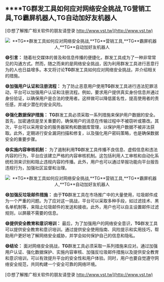 ## ****TG**群发工具如何应对网络安全挑战,**TG**营销工具,**TG**霸屏机器人,**TG**自动加好友机器人**

[😍想了解推广相关软件的朋友请登录 http://www.vst.tw](http://www.vst.tw)

 <center><img src="https://vst.tw/MP4/tuiguang/png/1.png" alt="**TG**群发工具如何应对网络安全挑战,**TG**营销工具,**TG**霸屏机器人,**TG**自动加好友机器人"></center>

**😄引言：**
随着社交媒体的普及和信息传播的便捷化，群发工具成为了一种非常常见的沟通方式。然而，随之而来的是网络安全挑战，因为利用群发工具进行恶意行为的人也日益增多。本文将讨论**TG**群发工具如何应对网络安全挑战，并介绍相关的措施。

**😄加强用户认证和注册流程：**
为了防止恶意用户使用**TG**群发工具进行违法犯罪活动，平台可以加强用户认证和注册流程。例如，要求用户提供真实身份信息并通过身份验证，以确保用户是合法的使用者。这样做可以降低匿名性，提高使用者的责任感，并减少潜在的安全风险。

**😄强化数据保护措施：**
**TG**群发工具必须采取一系列措施来保护用户数据的安全。首先，加密通信是至关重要的，确保用户的消息在传输过程中不被窃听或篡改。其次，平台可以采用安全的服务器架构和数据库管理，以保护用户数据不被非法获取。此外，定期进行安全漏洞扫描和修复，以及强化用户密码策略，也是确保数据安全的重要步骤。

**😄实施内容审核机制：**
为了遏制利用**TG**群发工具传播不良信息、虚假信息和违法内容的行为，平台应该建立严格的内容审核机制。这包括利用人工审核和自动化系统检测来识别和阻止违规内容的传播。此外，用户也可以通过举报功能向平台报告违规行为，加强社区监督和治理。

 <center><img src="https://vst.tw/MP4/tuiguang/png/6.png" alt="**TG**群发工具如何应对网络安全挑战,**TG**营销工具,**TG**霸屏机器人,**TG**自动加好友机器人"></center>

**😄加强反垃圾邮件措施：**
由于**TG**群发工具在市场推广中的大量使用，垃圾邮件成为一个严重的问题。为了应对这一挑战，平台可以采取多种手段，如过滤技术、黑名单机制等，来阻止垃圾邮件的发送和接收。此外，用户也可以自主设置邮件过滤规则，以屏蔽不需要的信息。

**😄提供安全教育和意识培训：**
最后，为了加强用户的网络安全意识，**TG**群发工具可以提供安全教育和意识培训。通过提供安全使用指南、风险提示和实用技巧，帮助用户更好地了解网络安全威胁，并学会如何保护自己的信息和隐私。

**😄结论：**
面对网络安全挑战，**TG**群发工具必须采取一系列措施来应对。通过加强用户认证、强化数据保护、实施内容审核、加强反垃圾邮件措施以及提供安全教育和意识培训，可以有效提升平台的安全性和用户体验。同时，用户也要自觉遵守网络安全规范，共同构建一个安全可靠的网络环境。

[😍想了解推广相关软件的朋友请登录 http://www.vst.tw](http://www.vst.tw)



